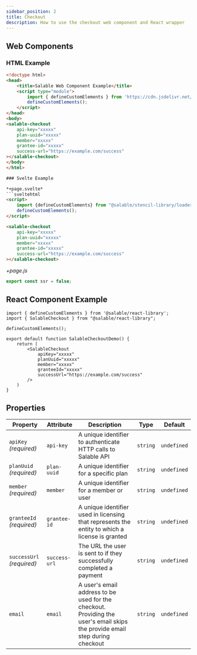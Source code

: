 ```yaml
---
sidebar_position: 2
title: Checkout
description: How to use the checkout web component and React wrapper
---
```


## Web Components

### HTML Example

```html
<!doctype html>
<head>
    <title>Salable Web Component Example</title>
    <script type="module">
        import { defineCustomElements } from 'https://cdn.jsdelivr.net/npm/@salable/stencil-library/loader/index.es2017.js';
        defineCustomElements();
    </script>
</head>
<body>
<salable-checkout
    api-key="xxxxx"
    plan-uuid="xxxxx"
    member="xxxxx"
    grantee-id="xxxxx"
    success-url="https://example.com/success"
></salable-checkout>
</body>
</html>

### Svelte Example

*+page.svelte*
```sveltehtml
<script>
    import {defineCustomElements} from "@salable/stencil-library/loader";
    defineCustomElements();
</script>

<salable-checkout
    api-key="xxxxx"
    plan-uuid="xxxxx"
    member="xxxxx"
    grantee-id="xxxxx"
    success-url="https://example.com/success"
></salable-checkout>
```

*+page.js*
```js
export const ssr = false;
```

## React Component Example

```tsx
import { defineCustomElements } from '@salable/react-library';
import { SalableCheckout } from "@salable/react-library";

defineCustomElements();

export default function SalableCheckoutDemo() {
    return (
        <SalableCheckout
            apiKey="xxxxx"
            planUuid="xxxxx"
            member="xxxxx"
            granteeId="xxxxx"
            successUrl="https://example.com/success"
        />
    )
}

```

## Properties

| Property                  | Attribute     | Description                                                                                                                  | Type     | Default     |
| ------------------------- | ------------- | ---------------------------------------------------------------------------------------------------------------------------- | -------- | ----------- |
| `apiKey` _(required)_     | `api-key`     | A unique identifier to authenticate HTTP calls to Salable API                                                                | `string` | `undefined` |
| `planUuid` _(required)_   | `plan-uuid`   | A unique identifier for a specific plan                                                                                      | `string` | `undefined` |
| `member` _(required)_     | `member`      | A unique identifier for a member or user                                                                                     | `string` | `undefined` |
| `granteeId` _(required)_  | `grantee-id`  | A unique identifier used in licensing that represents the entity to which a license is granted                               | `string` | `undefined` |
| `successUrl` _(required)_ | `success-url` | The URL the user is sent to if they successfully completed a payment                                                         | `string` | `undefined` |
| `email`                   | `email`       | A user's email address to be used for the checkout.  Providing the user's email skips the provide email step during checkout | `string` | `undefined` |
